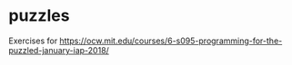 # puzzles

Exercises for https://ocw.mit.edu/courses/6-s095-programming-for-the-puzzled-january-iap-2018/
